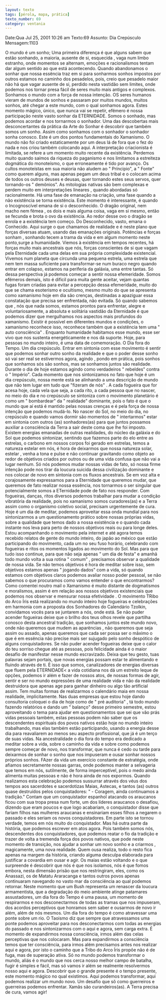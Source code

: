 ```yaml
---
layout: texto
tags: [pérola, mapa, prática]
texto_number: 69
category: ventania
---
```

Date:Qua Jul 25, 2001 10:26 am
Texto:69
Assunto: Dia Crepúsculo
Mensagem:1103

O mundo é um sonho; 
Uma primeira diferença é que alguns sabem que estão sonhando, a maioria, ausente de si, esquecida , vaga num limbo estranho, onde momentos se alternam, emoções e racionalismos tentam dar algum sentido ao que está acontecendo. 
Quando abandonamos o sonhar que nossa essëncia traz em si para sonharmos sonhos impostos por outros estamos no caminho dos pesadelos, pois, creio que pesadelo maior não há que vagar ausente de si, perdido nesta vastidão sem limites, onde podemos nos tornar presa fácil de seres muito mais antigos e complexos. 
Sonhamos o mundo com a força de nossa intenção. 
OS seres humanos vieram de mundos de sonhos e passaram por muitos mundos, muitos sonhos, até chegar a este mundo, com o qual sonhamos agora. 
Estes momento mágico, único, que nunca vai se repetir, efëmero é nossa participação neste vasto sonhar da ETERNIDADE. 
Somos o sonhado, mas podemos acordar e nos tornarmos o sonhador. 
Uma das descobertas mais desconcertantes da prãtica da Arte do Sonhar é descobrir que também somos um sonho. 
Assim como sonhamos com o sonhador o sonhador sonha conosco. 
Este é um dos pontos fundamentais do Xamanismo. 
O mundo não foi criado estaticamente por um deus lá de fora que o fez do nada e nos criou também colocando aqui. 
A interpretação criacionista é limitada, se refere a um momento muito recente da existência. 
Perdemos muito quando saímos da riqueza do paganismo e nos limitamos a estreiteza dogmática do monoteísmo, o que erroneamente é tido por avanço. 
Os cultos monoteístas em sua maioria não aludem ao " Príncipio", a " Fonte" como querem alguns, mas apenas pegam um deus tribal e o colocam acima de todos os outros deuses e deusas, quer tornando estes seus servos, quer tornando-os 
" demönios". 
As mitologias nativas são bem complexas e perdem muito em interpretações lineares , quando abordadas só racionalmente. 
Há uma fase de emanação na criação, uma fase quando a não existëncia se torna existëncia. 
Este momento é interessante, é quando o Incognoscível emana de si o desconhecido. 
O dragão original, nem macho nem fëmea , os dois e mais alguma coisa, vaga em si mesmo, então se fecunda e brota o ovo da existëncia. 
Ao redor desse ovo o dragão se enrola e a existëncia tem começo. 
Do Desconhecido, vasto, emana o Conhecido. 
Aqui surge o que chamamos de realidade e é neste plano que forças diversas atuam, usando das emanações originais. 
Potëncias e forças sonham , sonhando tecem a trama da vida e em algum momento neste ponto,surge a humanidade. 
Viemos à existëncia em tempos recentes, há forças muito mais ancestrais que nós, forças conscientes de si que vagam pela Eternidade cada uma delas em sua própria complexidade existencial. 
Vivemos num planeta que circunda uma pequena estrela, uma estrela que nem tem massa suficiente para transformar-se num buraco negro quando entrar em colapso, estamos na periferia da galáxia, uma entre tantas. 
Só dessa perspectiva já podemos começar a sentir nossa efemeridade. 
Somos efëmeros demais, isto é dificil para muita gente aceitar, vejam quantas fugas foram criadas para evitar a percepção dessa efemeridade, muito do que se chama esoterismo e ocultismo, mesmo muito do que se apresenta como xamanismo hoje em dia são crenças, destinadas a apaziguar essa constatação que precisa ser enfrentada, não evitada. 
Só quando sabemos que , nós que nada somos, estamos prontos para enfrentar, alegre e voluntariosamente, a absoluta e solitária vastidão da Eternidade é que podemos dizer que mergulhamos nos aspectos mais profundos do xamanismo. 
Existir é possível em diferentes mundos e condições, o xamanismo reconhece isso, reconhece também que a existëncia tem uma " auto consciëncia" . 
Enquanto humanidade habitamos esse mundo, esse ser vivo que nos sustenta energéticamente e nos dá suporte. 
Hoje, para pessoas no mundo inteiro, é uma data de comemoração. 
O Dia fora do Tempo. 
Um dia crepúsculo. 
Entrar em sintonia com esse movimento é sentir que podemos sonhar outro sonho da realidade e que o poder desse sonho só vai ser real se estivermos agora, agindo , pondo em prática, pois sonhos que sonhamos sós são sonhos, mas se sonhamos juntos são realidade. 
Durante o dia de hoje estamos agindo como verdadeiros " rebeldes" contra o " Império". 
Cada momento que nos sintonizamos no fato que hoje é um dia crepúsculo, nossa mente está se alinhando a uma descrição de mundo que não tem lugar em tudo que 
"fizeram de nós" . 
A cada fogueira que for acesa hoje, cada vela que seja, a cada rito, a cada pessoa que no nascer, no meio do dia e no crepúsculo se sintoniza com o movimento planetário é como um " bombardear" da " realidade" dominante, pois o fato é que o mundo que aí está é mantido pelas nossas crenças e é pela força de nossa intenção que podemos mudá-lo. 
No nascer do Sol, no meio do dia, no crepúsculo e quando vamos dormir são momentos de " intertarmos" estar em sintonia com outros (as) sonhadores(as) para que juntos possamos auxiliar a consciëncia da Terra a sair deste coma que lhe foi imposto. 
Existem energias emanadas de outras realidades, do núcleo da galáxia e do Sol que podemos sintonizar, sentindo que fazemos parte do elo entre as estrelas, o carbono em nossos corpos foi gerado em estrelas, temos a natureza estelar em nós, é hora de deixarmos que nossa natureza solar, estelar , venha a tona e pulse e não continuar gravitando como objeto ao redor de objetivos criados por outros ou de uma vida confusa que não vai a lugar nenhum. 
Só nós podemos mudar nossas vidas de fato, só nossa firme intenção pode nos tirar da loucura suicida dessa civilização dominante e nos colocar de novo em sintonia com os fluxos ancestrais. 
Se em voz alta e corajosamente expressamos para a Eternidade que queremos mudar, que queremos de fato realizar nossa essëncia, nos tornarmos o ser singular que potencialmente somos a ETernidade pode de fato nos responder. 
Com fogueiras, danças, ritos diversos podemos trabalhar para mudar a condição vibratória da realidade, pois no xamanismo somos curadores(as) e a Terra assim como o organismo coletivo social, precisam urgentemente de cura. 
Hoje é um dia de meditar, podemos aproveitar essa onda mundial para nos sintonizarmos a um questionamento prático sobre nossas próprias vidas, sobre a qualidade que temos dado a nossa existëncia e o quando cada instante nos leva para perto de nossos objetivos reais ou para longe deles. 
Estou acompanhando o movimento pela internet e até agora temos recebido relatos de gente do mundo inteiro, do japão ao méxico que estão participando do movimento, cada um no seu fuso horário, celebrando com fogueiras e ritos os momentos ligados ao movimento do Sol. 
Mas para que tudo isso continue, para que não seja apenas " um dia de festa" e amanhã todo mundo volta a sua rotina " comum" , precisamos observar a qualidade de nossa vida. 
Se não temos objetivos é hora de meditar sobre isso, sem objetivos estamos apenas " jogando dados" com a vida, só quando estamos com objetivos claros podemos avaliar nosso poder pessoal, se não sabemos o que procuramos como vamos entender o que encontrarmos? 
Como comentei noutro mail o Xamanismo é muito distante de dogmatismos e moralismos, assim é em relação aos nossos objetivos existenciais que podemos nos observar e mensurar nossa efetividade . 
O movimento TRibo do Arco Íris está realizando no mundo inteiro hoje fogueiras e celebrações em harmonia com a proposta dos Sonhadores do Calendário Tzolkin, convidamos vocës para se juntarem a nós, onde está. 
Se não puder acender fogueiras deixe que o brilho dos teus olhos revele que partilha conosco desta ancestral tradição, que sonhamos juntos este mundo novo, onde não queremos que mudem as aparëncias , não queremos que seja assim ou assado, apenas queremos que cada ser possa ser o mãximo o que é em essëncia não precise mais ser sujugado pelo sonho despótico de alguns conquistadores. 
Se não puder acender fogueiras deixe que o calor do teu sorriso chegue até as pessoas, pois felicidade ainda é o maior desafio de manifestar nesse mundo escravizado. 
Deixa que teu gesto, tuas palavras sejam portais, que novas energias possam estar te alimentando e fluindo através de ti. 
È isso que somos, canalizadores de energias diversas que fluem pela ETERNIDADE< a vida cotidiana nos dá um estreito leque de opções, podemos ir além e fazer de nossos atos, de nossas formas de agir, sentir e ser no mundo expressões de uma realidade vida e não da realidade destruidora que apenas age para ganhar dinheiro ou algo tão artificial assim. 
Tem muitas formas de realizarmos o calendário maia em nossa realidade, implicitamente. 
Nas duas empresas que estou hoje dando consultoria coloquei o dia de hoje como de " pré auditoria" , tá todo mundo fazendo relatórios e dando um " balanço" desse primeiro semestre, estou aproveitando o tema para ajudar em questionamentos que sei que vão prás vidas pessoais também, estas pessoas podem não saber que os descendentes espirituais dos povos nativos estão hoje no mundo inteiro trabalhando, mas elas também estão participando, usando a energia desse dia para reavaliarem ao menos seu aspecto profissional, que já é um terço de suas vidas. 
Na ancestralidade o dia fora do tempo era dedicado a meditar sobre a vida, sobre o caminho da vida e sobre como podemos sempre começar de novo, nos transformar, que nunca é cedo ou tarde para deixarmos de sonhar o sonho que nos impuseram e ousar sonhar nossos próprios sonhos. 
FAzer da vida um exercício constante de estratégia, onde afiamos secretamente nossas garras, onde podemos manter a selvageria que temos em nós, sutilmente, de forma imperceptível, pois o medo ainda alimenta muitas pessoas e não é hora ainda de nos expormos. 
Quando realizamos esta celebração podemos sussurrar através dos véus dos tempos aos sacerdotes e sacerdotizas Maias, Astecas, e tantos (as) outros quase destruídos pelos conquistadores: 
" - Coragem, ainda continuamos a tradição." 
Contam que um conquistador espanhol atacando os araucanos ficou com sua tropa presa num forte, um dos líderes araucanos o desafiou, dizendo que eram poucos e que logo acabariam, o conquistador disse que fariam filhos nas mulheres araucanas e ensinariam esses filhos a negarem o passado e eles seriam os novos conquistadores. 
Em parte isto se tornou verdade, temos em nós muito do conquistador. 
Mas há outra parte da história, que podemos escrever em atos agora. 
Pois também somos nós, descendentes dos conquistadores, que podemos reatar o fio da tradição e trazer de volta a tremenda força dos povos nativos, que pode neste momento de transição, nos ajudar a sonhar um novo sonho e a criarmos , magicamente, uma nova realidade. 
Quem ousa realiza, todo o resto fica apenas na margem da história, criando alguma desculpa elaborada para justificar a covardia em ousar e agir. 
Os maias estão voltando e o que surpreende é descobrir que nós é que nos isolamos, nós é que fomos embora, nesta dimensão prisão que nos restringiram, eles, como os Anassazi, os de Matatu Araracanga e tantos outros povos apenas continuaram navegando no vasto mar da consciëncia ao qual podemos retornar. 
Neste momento que um Bush representa um renascer da loucura armamentista, que a degradação do meio ambiente atinge patamares assustadores, um dia fora do Tempo é uma pausa, um momento de respirarmos e nos desconectarmos de todas as tramas que nos impuseram, dos acordos perceptivos que honramos sem saber e ousarmos de novo ir além, além de nós mesmos. 
Um dia fora do tempo é como atravessar uma ponte sobre um rio. 
O Taoismo diz que sempre que atravessamos uma ponte podemos aproveitar para nos desconectarmos com todas as energias do passado e nos sintonizarmos com o aqui e agora, sem carga extra. 
É momento de expandirmos nossa consciëncia, irmos além das celas perceptivas que nos colocaram. 
Mas para expandirmos a consciëncia temos que ter consciëncia, para irmos além precisamos antes nos realizar aqui e agora, por isto o caminho que a Tribo do Arco Íris propôe não é de fuga, mas de superação ativa. 
Só no mundo podemos transformar o mundo, aliás é o mundo que nos cerca nosso melhor campo de batalha, fugir é simples e fácil, mas só vamos ir além se realmente resolvermos nosso aqui e agora. 
Descobrir que o grande presente é o tempo presente, este momento mágico no qual existimos. 
Aqui podemos transformar, aqui podemos realizar um mundo novo. 
Um desafio que sõ como guerreiros e guerreiras podemos enfrentar. 
Xamãs são curandeiros(as). 
A Terra precisa de cura, vamos agir!